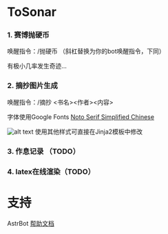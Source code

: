 # ToSonar

### 1. 赛博抛硬币

唤醒指令：/抛硬币 （斜杠替换为你的bot唤醒指令，下同）

有极小几率发生奇迹...

### 2.  摘抄图片生成

唤醒指令：/摘抄 <书名>\<作者>\<内容>

字体使用Google Fonts [Noto Serif Simplified Chinese](https://fonts.google.com/noto/specimen/Noto+Serif+SC?lang=zh_Hans)

![alt text](snipaste20250203_223826.png)
使用其他样式可直接在Jinja2模板中修改

### 3. 作息记录 （TODO）

### 4. latex在线渲染（TODO）

# 支持

AstrBot [帮助文档](https://astrbot.soulter.top/center/docs/%E5%BC%80%E5%8F%91/%E6%8F%92%E4%BB%B6%E5%BC%80%E5%8F%91/
)